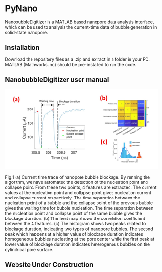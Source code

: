 # PyNano 

NanobubbleDigitizer is a MATLAB based nanopore data analysis interface, which can be used to analysis the current-time data of bubble generation in solid-state nanopore.	


## Installation 

Download the repository files as a .zip and extract in a folder in your PC. MATLAB (Mathworks.Inc) should be pre-installed to run the code.


## NanobubbleDigitizer user manual

![ui1](Slide2.jpg)

Fig.1 (a) Current time trace of nanopore bubble blockage. By running the algorithm, we have automated the detection of the nucleation point and collapse point. From these two points, 4 features are extracted. The current values at the nucleation point and collapse point gives nucleation current and collapse current respectively. The time separation between the nucleation point of a bubble and the collapse point of the previous bubble gives the waiting time for bubble nucleation. The time separation between the nucleation point and collapse point of the same bubble gives the blockage duration. (b) The heat map shows the correlation coefficient between the 4 features. (c) The histogram shows two peaks related to blockage duration, indicating two types of nanopore bubbles. The second peak which happens at a higher value of blockage duration indicates homogeneous bubbles nucleating at the pore center while the first peak at lower value of blockage duration indicates heterogenous bubbles on the cylindrical pore surface.


## Website Under Construction
